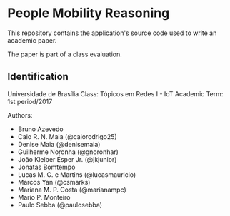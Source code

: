 # People Mobility Reasoning

This repository contains the application's source code used to write an academic paper.

The paper is part of a class evaluation.

## Identification

Universidade de Brasília
Class: Tópicos em Redes I - IoT
Academic Term: 1st period/2017

Authors:
* Bruno Azevedo
* Caio R. N. Maia (@caiorodrigo25)
* Denise Maia (@denisemaia)
* Guilherme Noronha (@gnoronhar)
* João Kleiber Ésper Jr. (@jkjunior)
* Jonatas Bomtempo
* Lucas M. C. e Martins (@lucasmauricio)
* Marcos Yan (@csmarks)
* Mariana M. P. Costa (@marianampc)
* Mario P. Monteiro
* Paulo Sebba (@paulosebba)
